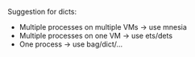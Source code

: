 Suggestion for dicts:
- Multiple processes on multiple VMs -> use mnesia
- Multiple processes on one VM -> use ets/dets
- One process -> use bag/dict/...
